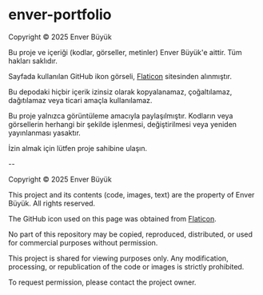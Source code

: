# enver-portfolio
Copyright © 2025 Enver Büyük

Bu proje ve içeriği (kodlar, görseller, metinler) Enver Büyük'e aittir. Tüm hakları saklıdır.

Sayfada kullanılan GitHub ikon görseli, [Flaticon](https://www.flaticon.com/free-icon-font/github_6424084) sitesinden alınmıştır.

Bu depodaki hiçbir içerik izinsiz olarak kopyalanamaz, çoğaltılamaz, dağıtılamaz veya ticari amaçla kullanılamaz.

Bu proje yalnızca görüntüleme amacıyla paylaşılmıştır. Kodların veya görsellerin herhangi bir şekilde işlenmesi, değiştirilmesi veya yeniden yayınlanması yasaktır.

İzin almak için lütfen proje sahibine ulaşın.

--

Copyright © 2025 Enver Büyük

This project and its contents (code, images, text) are the property of Enver Büyük. All rights reserved.

The GitHub icon used on this page was obtained from [Flaticon](https://www.flaticon.com/free-icon-font/github_6424084).

No part of this repository may be copied, reproduced, distributed, or used for commercial purposes without permission.

This project is shared for viewing purposes only. Any modification, processing, or republication of the code or images is strictly prohibited.

To request permission, please contact the project owner.

